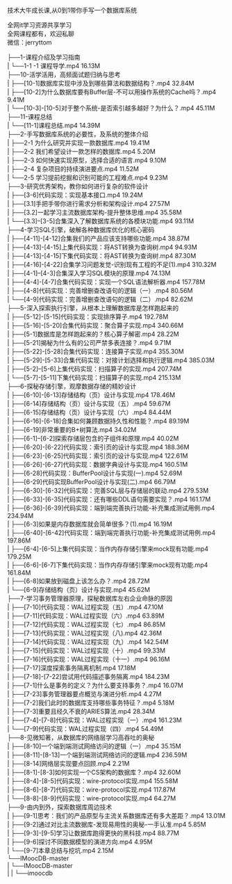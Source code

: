 技术大牛成长课,从0到1带你手写一个数据库系统

全网it学习资源共享学习<br>全网课程都有，欢迎私聊<br>微信：jerryttom<br>

├──1-课程介绍及学习指南<br> | └──1-1 -1 课程导学.mp4 16.13M<br> ├──10-活学活用，高频面试题归纳与思考<br> | ├──[10-1]数据库实现中涉及到哪些算法和数据结构？.mp4 32.84M<br> | ├──[10-2]为什么数据库要有Buffer层-不可以用操作系统的Cache吗？.mp4 9.41M<br> | └──[10-3]-[10-5]对于整个系统-是否索引越多越好？为什么？.mp4 45.11M<br> ├──11-课程总结<br> | └──[11-1]课程总结.mp4 14.39M<br> ├──2-手写数据库系统的必要性，及系统的整体介绍<br> | ├──2-1 为什么研究并实现一款数据库.mp4 19.41M<br> | ├──2-2 我们希望设计一款怎样的数据库.mp4 5.20M<br> | ├──2-3 如何快速实现原型，选择合适的语言.mp4 9.10M<br> | ├──2-4 复杂项目的持续演进要点.mp4 11.52M<br> | └──2-5 学习提前挖掘和识别可能的工程难点.mp4 9.23M<br> ├──3-研究优秀架构，教你如何进行复杂的软件设计<br> | ├──[3-6]代码实现：实现基本接口.mp4 19.24M<br> | ├──[3.1]手把手带你进行需求分析和架构设计.mp4 27.57M<br> | ├──[3.2]一起学习主流数据库架构-提升整体思维.mp4 35.58M<br> | └──[3.3]–[3-5]合集深入了解数据库系统的各模块功能.mp4 93.11M<br> ├──4-学习SQL引擎，破解各种数据库优化的核心密码<br> | ├──[4-11]-[4-12]合集我们的产品应该支持哪些功能.mp4 38.87M<br> | ├──[4-13]-[4-15]上集代码实现：将AST转换为查询树.mp4 94.93M<br> | ├──[4-13]-[4-15]下集代码实现：将AST转换为查询树.mp4 87.30M<br> | ├──[4-16]-[4-22]合集学习问题发觉-识别现有工程的不足(1).mp4 310.32M<br> | ├──[4-1]–[4-3]合集深入学习SQL模块的原理.mp4 74.13M<br> | ├──[4-4]-[4-7]合集代码实现：实现一个SQL语法解析器.mp4 157.78M<br> | ├──[4-8]代码实现：完善增删查改语句的逻辑（一）.mp4 80.56M<br> | └──[4-9]代码实现：完善增删查改语句的逻辑（二）.mp4 82.62M<br> ├──5-深入探索执行引擎，从根本上理解数据库是怎样跑起来的<br> | ├──[5-12]-[5-15]代码实现：实现排序算子.mp4 192.78M<br> | ├──[5-16]-[5-20]合集代码实现：聚合算子实现.mp4 340.66M<br> | ├──[5-1]数据库是怎样跑起来的？核心算子解密.mp4 28.22M<br> | ├──[5-21]揭秘为什么有的公司严禁多表连接？.mp4 9.71M<br> | ├──[5-22]-[5-28]合集代码实现：连接算子实现.mp4 355.30M<br> | ├──[5-29]-[5-33]合集代码实现：对接计划选择和执行逻辑.mp4 385.03M<br> | ├──[5-2]–[5-6]上集代码实现：扫描算子的实现.mp4 207.74M<br> | └──[5-7]-[5-11]下集代码实现：扫描算子的实现.mp4 215.13M<br> ├──6-探秘存储引擎，观摩数据存储的精妙设计<br> | ├──[6-10]-[6-13]存储结构（页）设计与实现.mp4 178.46M<br> | ├──[6-14]存储结构（页）设计与实现（五）.mp4 59.67M<br> | ├──[6-15]存储结构（页）设计与实现（六）.mp4 84.44M<br> | ├──[6-16]-[6-18]合集如何兼顾数据持久性和性能？.mp4 89.19M<br> | ├──[6-19]非常重要的B+树算法.mp4 34.02M<br> | ├──[6-1]–[6-2]探索存储层包含的子组件和原理.mp4 40.02M<br> | ├──[6-20]-[6-22]代码实现：索引页的设计与实现.mp4 188.36M<br> | ├──[6-23]-[6-25]代码实现：索引页的设计与实现.mp4 122.61M<br> | ├──[6-26]-[6-27]代码实现：数据字典设计与实现.mp4 160.51M<br> | ├──[6-28]代码实现：BufferPool设计与实现(一).mp4 52.69M<br> | ├──[6-29]代码实现BufferPool设计与实现(二).mp4 66.79M<br> | ├──[6-30]-[6-32]代码实现：完善SQL层与存储层的联动.mp4 279.53M<br> | ├──[6-33]-[6-35]代码实现：还有哪些DDL语句需要实现？.mp4 161.17M<br> | ├──[6-36]-[6-39]代码实现：端到端完善执行功能-补充集成测试用例.mp4 234.94M<br> | ├──[6-3]如果是内存数据库就会简单很多？(1).mp4 16.19M<br> | ├──[6-40]-[6-42]代码实现：端到端完善执行功能-补充集成测试用例.mp4 197.86M<br> | ├──[6-4]-[6-5]上集代码实现：当作内存存储引擎来mock现有功能.mp4 179.25M<br> | ├──[6-6]-[6-7]下集代码实现：当作内存存储引擎来mock现有功能.mp4 161.84M<br> | ├──[6-8]如果放到磁盘上该怎么办？.mp4 28.72M<br> | └──[6-9]存储结构（页）设计与实现.mp4 45.62M<br> ├──7-学习事务管理器原理，探秘数据库左右企业命脉的原因<br> | ├──[7-10]代码实现：WAL过程实现（五）.mp4 47.10M<br> | ├──[7-11]代码实现：WAL过程实现（六）.mp4 63.89M<br> | ├──[7-12]代码实现：WAL过程实现（七）.mp4 86.85M<br> | ├──[7-13]代码实现：WAL过程实现（八).mp4 42.36M<br> | ├──[7-14]代码实现：WAL过程实现（九）.mp4 142.54M<br> | ├──[7-15]代码实现：WAL过程实现（十）.mp4 99.33M<br> | ├──[7-16]代码实现：WAL过程实现（十一）.mp4 96.16M<br> | ├──[7-17]深度探索事务隔离机制.mp4 17.18M<br> | ├──[7-18]-[7-22]尝试用代码描述事务隔离.mp4 184.23M<br> | ├──[7-1]什么是事务的定义？为什么要支持事务？.mp4 16.07M<br> | ├──[7-23]事务管理器要点概览与演进分析.mp4 4.27M<br> | ├──[7-2]我们此时的数据库支持哪些事务特征？.mp4 5.18M<br> | ├──[7-3]重要且经久不衰的ARIES算法.mp4 28.34M<br> | ├──[7-4]-[7-8]代码实现：WAL过程实现（一）.mp4 161.23M<br> | └──[7-9]代码实现：WAL过程实现（四）.mp4 54.49M<br> ├──8-见微知著，从数据库的网络层学习高吞吐的奥秘<br> | ├──[8-10]一个端到端测试网络访问的逻辑（一）.mp4 35.15M<br> | ├──[8-11]-[8-13]一个端到端测试网络访问的逻辑.mp4 236.59M<br> | ├──[8-14]网络层实现要点回顾.mp4 2.21M<br> | ├──[8-1]-[8-3]如何实现一个CS架构的数据库？.mp4 32.60M<br> | ├──[8-4]-[8-5]代码实现：wire-protocol实现.mp4 155.58M<br> | ├──[8-6]-[8-7]代码实现：wire-protocol实现.mp4 117.87M<br> | └──[8-8]-[8-9]代码实现：wire-protocol实现.mp4 64.27M<br> ├──9-由内到外，探索数据库周边技术<br> | ├──[9-1]思考：我们的产品原型与主流关系数据库还有多大差距？.mp4 13.01M<br> | ├──[9-2]通过对比主流数据库-发现易用性的奥秘-一手认准.mp4 5.85M<br> | ├──[9-3]-[9-5]学习让数据库跑得更快的黑科技.mp4 88.77M<br> | ├──[9-6]探讨不同数据模型的演进方向.mp4 4.95M<br> | └──[9-7]本章总结与挖坑.mp4 2.15M<br> └──IMoocDB-master<br> | └──IMoocDB-master<br> | | └──imoocdb